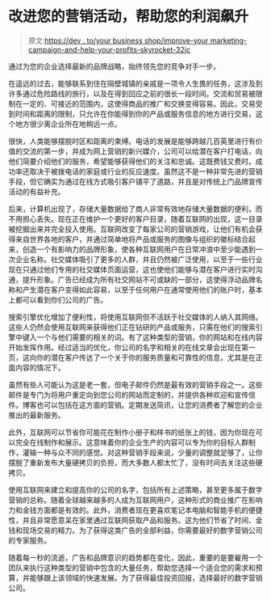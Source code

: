 # 改进您的营销活动，帮助您的利润飙升

> 原文:[https://dev . to/your business shop/improve-your marketing-campaign-and-help-your-profits-skyrocket-32jc](https://dev.to/yourbusinessshop/improve-your-marketing-campaign-and-help-your-profits-skyrocket-32jc)

通过为您的企业选择最新的品牌战略，始终领先您的竞争对手一步。

在遥远的过去，能够联系到住在隔壁城镇的亲戚是一项令人生畏的任务，这涉及到许多通过危险路线的旅行，以及在得到回应之前的很长一段时间。交流和贸易被限制在一定的、可接近的范围内，这使得商品的推广和交换变得容易。因此，交易受到时间和距离的限制，只允许在你能得到你的产品或服务信息的地方进行交易，这个地方很少离企业所在地稍远一点。

很快，人类能够摆脱时区和距离的束缚。电话的发展是能够跨越几百英里进行有价值的交流的第一步，并成为网上营销的新兴媒介，公司可以给潜在客户打电话，向他们简要介绍他们的服务，希望能够获得他们的关注和忠诚。这既费钱又费时。成功率还取决于被拨电话的家庭或行业的反应速度。虽然这不是一种非常先进的营销手段，但它确实为通过在线方式吸引客户铺平了道路，并且是对传统上门品牌宣传活动的有益补充。

后来，计算机出现了，存储大量数据给了商人非常有效地存储大量数据的便利，而不用担心丢失。现在正在维护一个更好的客户目录，随着互联网的出现，这一目录被挖掘出来并完全投入使用。互联网改变了每家公司的营销游戏，让他们有机会获得来自世界各地的客户，并通过简单地将产品或服务的图像与组织的徽标结合起来，创造一个有影响力的品牌形象，使各种互联网用户在日常冲浪中至少能遇到一次企业名称。社交媒体吸引了更多的人群，并且仍然被广泛使用，以至于一些行业现在只通过他们专用的社交媒体页面运营，这也使他们能够与潜在客户进行实时沟通，提升形象。广告已经成为所有社交网站不可或缺的一部分，这使得浮动品牌名称和产生潜在客户变得如此容易，以至于任何用户在通常使用他们的账户时，基本上都可以看到你们公司的广告。

搜索引擎优化增加了便利性，将使用互联网但不活跃于社交媒体的人纳入其网络。这些人仍然会使用互联网来获得他们正在钻研的产品或服务，只需在他们的搜索引擎中键入一个与他们需要的相关的词。有了这种类型的营销，你的网站和在线内容开始发挥作用。经过适当的优化，你公司的名字和相关的在线文章会出现在第一页，这向你的潜在客户传达了一个关于你的服务质量和可靠性的信息，尤其是在正面内容的情况下。

虽然有些人可能认为这是老一套，但电子邮件仍然是最有效的营销手段之一。这些邮件是专门为将用户重定向到您公司的网站而定制的，并提供各种欢迎和宣传信件。博客也可以包括在这方面的营销。定期发送简讯，让您的消费者了解您的企业推出的最新服务。

此外，互联网可以节省你可能花在制作小册子和样书的纸张上的钱，因为你现在可以完全在线制作和展示。这意味着你的企业生产的内容可以专为你的目标人群制作，灌输一种与众不同的感觉。对这种营销手段来说，少量的调整就足够了，让你摆脱了重新发布大量硬拷贝的负担，而大多数人都太忙了，没有时间去关注这些硬拷贝。

使用互联网来建立和提高你的公司的名字，包括所有上述策略，甚至更多属于数字营销的总称。随着全球越来越多的人成为互联网用户，这种形式的商业推广在影响力和金钱方面都是有效的。此外，消费者现在更喜欢笔记本电脑和智能手机的便捷性，并且非常愿意呆在家里通过互联网获取产品和服务。这为他们节省了时间、金钱和现场交易的精力。为了获得这类广告的全部利益，你需要最好的数字营销公司的专家服务。

随着每一秒的流逝，广告和品牌意识的趋势都在变化，因此，重要的是要雇用一个团队来执行这种类型的营销中包含的大量任务，帮助您选择一个适合您的需求和预算，并能够跟上该领域的快速发展。为了获得最佳投资回报，选择最好的数字营销公司。